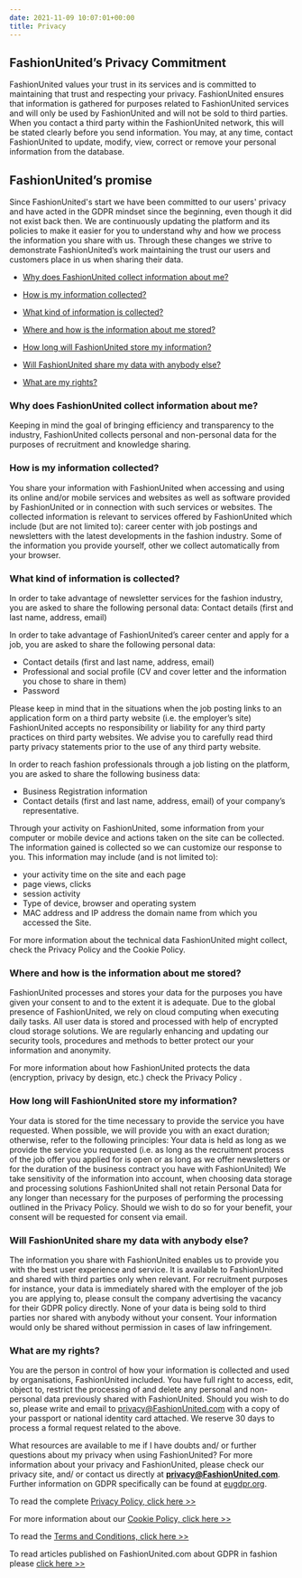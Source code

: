 ```yaml
---
date: 2021-11-09 10:07:01+00:00
title: Privacy
---
```


## FashionUnited’s Privacy Commitment

FashionUnited values your trust in its services and is committed to maintaining that trust and respecting your privacy. FashionUnited ensures that  information is gathered for purposes related to FashionUnited services and will only be used by FashionUnited and will not be sold to third parties. When you contact a third party within the FashionUnited network, this will be stated clearly before you send information. You may, at any time, contact FashionUnited to update, modify, view, correct or remove your personal information from the database.

## FashionUnited’s promise

Since FashionUnited's start we have been committed to our users' privacy and have acted in the GDPR mindset since the beginning, even though it did not exist back then. We are continuously updating the platform and its policies to make it easier for you to understand why and how we process the information you share with us. Through these changes we strive to demonstrate FashionUnited’s work maintaining the trust our users and customers place in us when sharing their data.

 

- [Why does FashionUnited collect information about me?](#why-does-fashionunited-collect-information-about-me)

- [How is my information collected?](#how-is-my-information-collected)

- [What kind of information is collected?](#what-kind-of-information-is-collected)

- [Where and how is the information about me stored?](#where-and-how-is-the-information-about-me-stored)

- [How long will FashionUnited store my information?](#how-long-will-fashionunited-store-my-information)

- [Will FashionUnited share my data with anybody else?](#will-fashionunited-share-my-data-with-anybody-else)

- [What are my rights?](#what-are-my-rights)

 

 


### Why does FashionUnited collect information about me?

Keeping in mind the goal of bringing efficiency and transparency to the industry, FashionUnited collects personal and non-personal data for the purposes of recruitment and knowledge sharing.


### How is my information collected?

You share your information with FashionUnited when accessing and using its online and/or mobile services and websites as well as software provided by FashionUnited or in connection with such services or websites. The collected information is relevant to services offered by FashionUnited which include (but are not limited to): career center with job postings and newsletters with the latest developments in the fashion industry. Some of the information you provide yourself, other we collect automatically from your browser.


### What kind of information is collected?

In order to take advantage of newsletter services for the fashion industry, you are asked to share the following personal data: Contact details (first and last name, address, email)

In order to take advantage of FashionUnited’s career center and apply for a job, you are asked to share the following personal data:

- Contact details (first and last name, address, email)
- Professional and social profile (CV and cover letter and the information you chose to share in them)
- Password

Please keep in mind that in the situations when the job posting links to an application form on a third party website (i.e. the employer’s site) FashionUnited accepts no responsibility or liability for any third party practices on third party websites. We advise you to carefully read third party privacy statements prior to the use of any third party website.

In order to reach fashion professionals through a job listing on the platform, you are asked to share the following business data:

- Business Registration information
- Contact details (first and last name, address, email) of your company’s representative.

Through your activity on FashionUnited, some information from your computer or mobile device and actions taken on the site can be collected. The information gained is collected so we can customize our response to you. This information may include (and is not limited to):

- your activity time on the site and each page
- page views, clicks
- session activity
- Type of device, browser and operating system
- MAC address and IP address the domain name from which you accessed the Site.

For more information about the technical data FashionUnited might collect, check the Privacy Policy and the Cookie Policy.

### Where and how is the information about me stored?

FashionUnited processes and stores your data for the purposes you have given your consent to and to the extent it is adequate. Due to the global presence of FashionUnited, we rely on cloud computing when executing daily tasks. All user data is stored and processed with help of encrypted cloud storage solutions. We are regularly enhancing and updating our security tools, procedures and methods to better protect our your information and anonymity.

For more information about how FashionUnited protects the data (encryption, privacy by design, etc.) check the Privacy Policy .

### How long will FashionUnited store my information?

Your data is stored for the time necessary to provide the service you have requested. When possible, we will provide you with an exact duration; otherwise, refer to the following principles: Your data is held as long as we provide the service you requested (i.e. as long as the recruitment process of the job offer you applied for is open or as long as we offer newsletters or for the duration of the business contract you have with FashionUnited) We take sensitivity of the information into account, when choosing data storage and processing solutions FashionUnited shall not retain Personal Data for any longer than necessary for the purposes of performing the processing outlined in the Privacy Policy. Should we wish to do so for your benefit, your consent will be requested for consent via email.

### Will FashionUnited share my data with anybody else?

The information you share with FashionUnited enables us to provide you with the best user experience and service. It is available to FashionUnited and shared with third parties only when relevant. For recruitment purposes for instance, your data is immediately shared with the employer of the job you are applying to, please consult the company advertising the vacancy for their GDPR policy directly. None of your data is being sold to third parties nor shared with anybody without your consent. Your information would only be shared without permission in cases of law infringement.

### What are my rights?

You are the person in control of how your information is collected and used by organisations, FashionUnited included. You have full right to access, edit, object to, restrict the processing of and delete any personal and non-personal data previously shared with FashionUnited. Should you wish to do so, please write and email to privacy@FashionUnited.com with a copy of your passport or national identity card attached. We reserve 30 days to process a formal request related to the above.

What resources are available to me if I have doubts and/ or further questions about my privacy when using FashionUnited?
For more information about your privacy and FashionUnited, please check our privacy site, and/ or contact us directly at **privacy@FashionUnited.com**. Further information on GDPR specifically can be found at [eugdpr.org](https://eugdpr.org).




To read the complete [Privacy Policy, click here >>](https://fashionunited.info/privacy-statement)

For more information about our [Cookie Policy, click here >>](https://fashionunited.info/cookies)

To read the [Terms and Conditions, click here >>](https://fashionunited.info/conditions)

To read articles published on FashionUnited.com about GDPR in fashion please [click here >>](https://fashionunited.com/gdpr)

 

 
 
